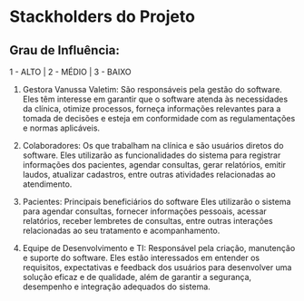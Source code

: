 # Stackholders do Projeto

## Grau de Influência: 
1 - ALTO   |       2 -  MÉDIO     |   3 - BAIXO

1. Gestora Vanussa Valetim: São responsáveis pela gestão do software.
Eles têm interesse em garantir que o software atenda às necessidades da clínica, otimize processos, forneça informações relevantes para a tomada de decisões e esteja em conformidade com as regulamentações e normas aplicáveis.

1. Colaboradores: Os que trabalham na clínica e são usuários diretos do software.
Eles utilizarão as funcionalidades do sistema para registrar informações dos pacientes, agendar consultas, gerar relatórios, emitir laudos, atualizar cadastros, entre outras atividades relacionadas ao atendimento.

2. Pacientes: Principais beneficiários do software
Eles utilizarão o sistema para agendar consultas, fornecer informações pessoais, acessar relatórios, receber lembretes de consultas, entre outras interações relacionadas ao seu tratamento e acompanhamento.

3. Equipe de Desenvolvimento e TI: Responsável pela criação, manutenção e suporte do software.
Eles estão interessados em entender os requisitos, expectativas e feedback dos usuários para desenvolver uma solução eficaz e de qualidade, além de garantir a segurança, desempenho e integração adequados do sistema.
